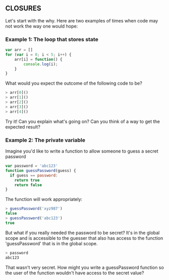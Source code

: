 ## CLOSURES
Let's start with the why. Here are two examples of times when code may not work the way one would hope:

### Example 1: The loop that stores state
```javascript
var arr = []
for (var i = 0; i < 5; i++) {
	arr[i] = function() {
		console.log(i);
	}
}
```

What would you expect the outcome of the following code to be?
```javascript
> arr[0]()
> arr[1]()
> arr[2]()
> arr[3]()
> arr[4]()
```

Try it! Can you explain what's going on? Can you think of a way to get the expected result?

### Example 2: The private variable
Imagine you'd like to write a function to allow someone to guess a secret password
```javascript
var password = 'abc123'
function guessPassword(guess) {
  if guess == password: 
    return true
    return false
}
```
The function will work appropriately: 
```javascript
> guessPassword('xyz987')
false
> guessPassword('abc123')
true
```
But what if you really needed the password to be secret? It's in the global scope and is accessible to the guesser that also has access to the function 'guessPassword' that is in the global scope. 
```javascript
> password
abc123
```
That wasn't very secret. How might you write a guessPassword function so the user of the function wouldn't have access to the secret value? 


